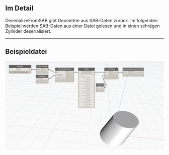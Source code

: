## Im Detail
DeserializeFromSAB gibt Geometrie aus SAB-Daten zurück. Im folgenden Beispiel werden SAB-Daten aus einer Datei gelesen und in einen schrägen Zylinder deserialisiert.
___
## Beispieldatei

![DeserializeFromSAB](./Autodesk.DesignScript.Geometry.Geometry.DeserializeFromSAB_img.jpg)


